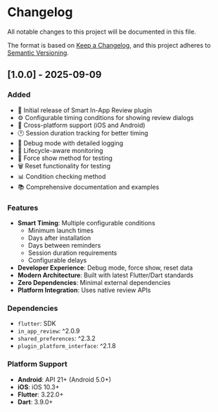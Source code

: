 # Changelog

All notable changes to this project will be documented in this file.

The format is based on [Keep a Changelog](https://keepachangelog.com/en/1.0.0/),
and this project adheres to [Semantic Versioning](https://semver.org/spec/v2.0.0.html).

## [1.0.0] - 2025-09-09

### Added

- 🎉 Initial release of Smart In-App Review plugin
- ⚙️ Configurable timing conditions for showing review dialogs
- 📱 Cross-platform support (iOS and Android)
- 🕐 Session duration tracking for better timing
- 🐛 Debug mode with detailed logging
- 🔄 Lifecycle-aware monitoring
- 🧪 Force show method for testing
- 🗑️ Reset functionality for testing
- 📊 Condition checking method
- 📚 Comprehensive documentation and examples

### Features

- **Smart Timing**: Multiple configurable conditions
  - Minimum launch times
  - Days after installation
  - Days between reminders
  - Session duration requirements
  - Configurable delays
- **Developer Experience**: Debug mode, force show, reset data
- **Modern Architecture**: Built with latest Flutter/Dart standards
- **Zero Dependencies**: Minimal external dependencies
- **Platform Integration**: Uses native review APIs

### Dependencies

- `flutter`: SDK
- `in_app_review`: ^2.0.9
- `shared_preferences`: ^2.3.2
- `plugin_platform_interface`: ^2.1.8

### Platform Support

- **Android**: API 21+ (Android 5.0+)
- **iOS**: iOS 10.3+
- **Flutter**: 3.22.0+
- **Dart**: 3.9.0+
